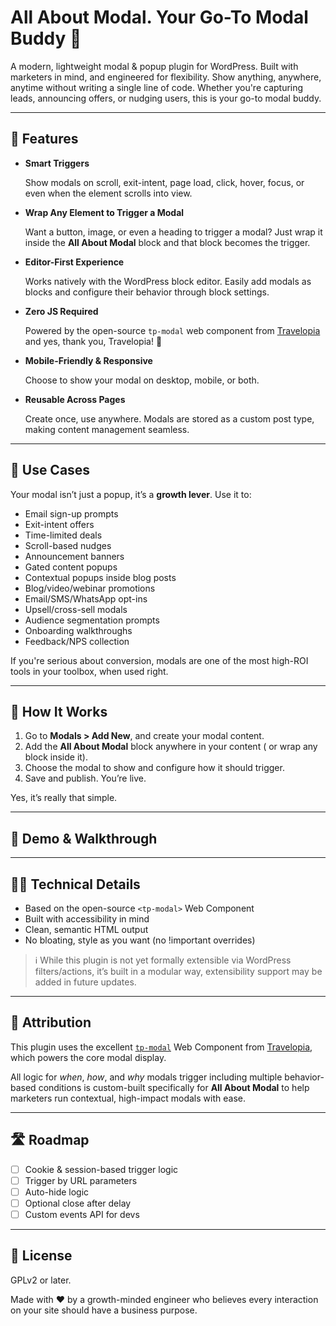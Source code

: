 # All About Modal. Your Go-To Modal Buddy 🎯

A modern, lightweight modal & popup plugin for WordPress. Built with marketers in mind, and engineered for flexibility. Show anything, anywhere, anytime without writing a single line of code. Whether you're capturing leads, announcing offers, or nudging users, this is your go-to modal buddy.

---

## 🚀 Features

- **Smart Triggers**

  Show modals on scroll, exit-intent, page load, click, hover, focus, or even when the element scrolls into view.
- **Wrap Any Element to Trigger a Modal**

  Want a button, image, or even a heading to trigger a modal? Just wrap it inside the **All About Modal** block and that block becomes the trigger.
- **Editor-First Experience**

  Works natively with the WordPress block editor. Easily add modals as blocks and configure their behavior through block settings.
- **Zero JS Required**

  Powered by the open-source `tp-modal` web component from [Travelopia]([https://github.com/Travelopia/web-components](https://github.com/Travelopia/web-components)) and yes, thank you, Travelopia! 🙌
- **Mobile-Friendly & Responsive**

  Choose to show your modal on desktop, mobile, or both.
- **Reusable Across Pages**

  Create once, use anywhere. Modals are stored as a custom post type, making content management seamless.

---

## 💼 Use Cases

Your modal isn’t just a popup, it’s a **growth lever**. Use it to:

- Email sign-up prompts
- Exit-intent offers
- Time-limited deals
- Scroll-based nudges
- Announcement banners
- Gated content popups
- Contextual popups inside blog posts
- Blog/video/webinar promotions
- Email/SMS/WhatsApp opt-ins
- Upsell/cross-sell modals
- Audience segmentation prompts
- Onboarding walkthroughs
- Feedback/NPS collection

If you're serious about conversion, modals are one of the most high-ROI tools in your toolbox, when used right.

---

## 🔧 How It Works

1. Go to **Modals > Add New**, and create your modal content.
2. Add the **All About Modal** block anywhere in your content ( or wrap any block inside it).
3. Choose the modal to show and configure how it should trigger.
4. Save and publish. You’re live.

Yes, it’s really that simple.

---

## 🎥 Demo & Walkthrough

---

## 👨‍💻 Technical Details

- Based on the open-source `<tp-modal>` Web Component
- Built with accessibility in mind
- Clean, semantic HTML output
- No bloating, style as you want (no !important overrides)

> ℹ️ While this plugin is not yet formally extensible via WordPress filters/actions, it’s built in a modular way, extensibility support may be added in future updates.

---

## 🤝 Attribution

This plugin uses the excellent [`tp-modal`](https://github.com/Travelopia/web-components) Web Component from [Travelopia](https://github.com/Travelopia), which powers the core modal display.

All logic for *when*, *how*, and *why* modals trigger including multiple behavior-based conditions is custom-built specifically for **All About Modal** to help marketers run contextual, high-impact modals with ease.

---

## 🛣 Roadmap

- [ ] Cookie & session-based trigger logic
- [ ] Trigger by URL parameters
- [ ] Auto-hide logic
- [ ] Optional close after delay
- [ ] Custom events API for devs

---

## 📄 License

GPLv2 or later.

Made with ❤️ by a growth-minded engineer who believes every interaction on your site should have a business purpose.
